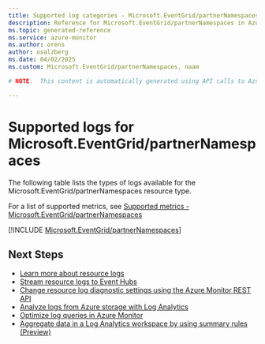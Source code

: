 ```yaml
---
title: Supported log categories - Microsoft.EventGrid/partnerNamespaces
description: Reference for Microsoft.EventGrid/partnerNamespaces in Azure Monitor Logs.
ms.topic: generated-reference
ms.service: azure-monitor
ms.author: orens
author: osalzberg
ms.date: 04/02/2025
ms.custom: Microsoft.EventGrid/partnerNamespaces, naam

# NOTE:  This content is automatically generated using API calls to Azure. Any edits made on these files will be overwritten in the next run of the script. 

---
```





# Supported logs for Microsoft.EventGrid/partnerNamespaces  
The following table lists the types of logs available for the Microsoft.EventGrid/partnerNamespaces resource type.
  
  
  
For a list of supported metrics, see [Supported metrics - Microsoft.EventGrid/partnerNamespaces](../supported-metrics/microsoft-eventgrid-partnernamespaces-metrics.md)  
  

  
[!INCLUDE [Microsoft.EventGrid/partnerNamespaces](~/reusable-content/ce-skilling/azure/includes/azure-monitor/reference/logs/microsoft-eventgrid-partnernamespaces-logs-include.md)]  
  

## Next Steps

* [Learn more about resource logs](/azure/azure-monitor/essentials/platform-logs-overview)
* [Stream resource logs to Event Hubs](/azure/azure-monitor/essentials/resource-logs#send-to-azure-event-hubs)
* [Change resource log diagnostic settings using the Azure Monitor REST API](/rest/api/monitor/diagnosticsettings)
* [Analyze logs from Azure storage with Log Analytics](/azure/azure-monitor/essentials/resource-logs#send-to-log-analytics-workspace)
* [Optimize log queries in Azure Monitor](/azure/azure-monitor/logs/query-optimization)
* [Aggregate data in a Log Analytics workspace by using summary rules (Preview)](/azure/azure-monitor/logs/summary-rules)